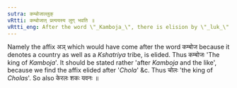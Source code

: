 ```yaml
---
sutra: कम्बोजाल्लुक्
vRtti: कम्बोजात् प्रत्ययस्य लुग् भवति ॥
vRtti_eng: After the word \"_Kamboja_\", there is elision by \"_luk_\" of the _Tadraja_ affix.
---
```

Namely the affix अञ् which would have come after the word  कम्बोज because it denotes a country as well as a _Kshatriya_ tribe, is elided. Thus कम्बोजः 'The king of _Kamboja_'. 
It should be stated rather 'after _Kamboja_ and the like', because we find the affix elided after '_Chola_' &c. Thus चोलः 'the king of _Cholas_'. So also केरलः शकः यवनः ॥
